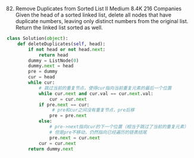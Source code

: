 82. Remove Duplicates from Sorted List II
Medium
8.4K
216
Companies
Given the head of a sorted linked list, delete all nodes that have duplicate numbers, leaving only distinct numbers from the original list. Return the linked list sorted as well.

```python
class Solution(object):
    def deleteDuplicates(self, head):
        if not head or not head.next:
            return head
        dummy = ListNode(0)
        dummy.next = head
        pre = dummy
        cur = head
        while cur:
            # 跳过当前的重复节点，使得cur指向当前重复元素的最后一个位置
            while cur.next and cur.val == cur.next.val:
                cur = cur.next
            if pre.next == cur:
                 # pre和cur之间没有重复节点，pre后移
                pre = pre.next
            else:
                # pre->next指向cur的下一个位置（相当于跳过了当前的重复元素）
                # 但是pre不移动，仍然指向已经遍历的链表结尾
                pre.next = cur.next
            cur = cur.next
        return dummy.next

```